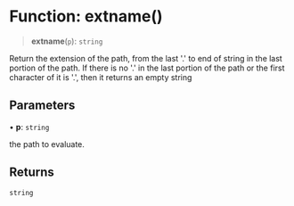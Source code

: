 # Function: extname()

> **extname**(`p`): `string`

Return the extension of the path, from the last '.' to end of string in the last portion of the path.
If there is no '.' in the last portion of the path or the first character of it is '.', then it returns an empty string

## Parameters

• **p**: `string`

the path to evaluate.

## Returns

`string`
